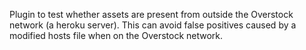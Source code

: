 Plugin to test whether assets are present from outside the Overstock network (a heroku server). This can avoid false positives caused by a modified hosts file when on the Overstock network. 
